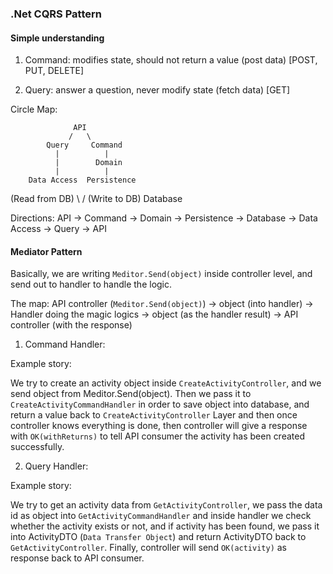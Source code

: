 ### .Net CQRS Pattern

#### Simple understanding

1. Command: modifies state, should not return a value (post data) [POST, PUT, DELETE]

2. Query: answer a question, never modify state (fetch data) [GET]

Circle Map:

                  API
                 /   \
            Query     Command
              |          |
              |        Domain
              |          |
        Data Access  Persistence
(Read from DB) \        / (Write to DB)
                Database

Directions: API -> Command -> Domain -> Persistence -> Database -> Data Access -> Query -> API


#### Mediator Pattern

Basically, we are writing `Meditor.Send(object)` inside controller level, and send out to handler to handle the logic.

The map: API controller (`Meditor.Send(object)`) -> object (into handler) -> Handler doing the magic logics -> object (as the handler result) -> API controller (with the response)

1. Command Handler:

Example story:

We try to create an activity object inside `CreateActivityController`, and we send object from Meditor.Send(object). Then we pass it to `CreateActivityCommandHandler` in order to save object into database, and return a value back to `CreateActivityController` Layer and then once controller knows everything is done, then controller will give a response with `OK(withReturns)` to tell API consumer the activity has been created successfully.

2. Query Handler:

Example story:

We try to get an activity data from `GetActivityController`, we pass the data id as object into `GetActivityCommandHandler` and inside handler we check whether the activity exists or not, and if activity has been found, we pass it into ActivityDTO (`Data Transfer Object`) and return ActivityDTO back to `GetActivityController`. Finally, controller will send `OK(activity)` as response back to API consumer.
